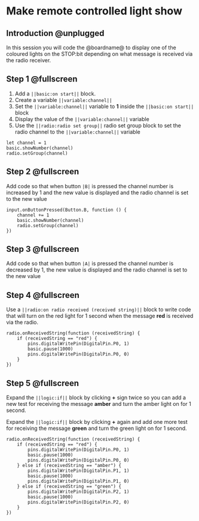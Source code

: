  # Make remote controlled light show

## Introduction @unplugged

In this session you will code the @boardname@ to display one of the coloured lights on the STOP:bit depending on what message is received via the radio receiver.

## Step 1 @fullscreen

1. Add a ``||basic:on start||`` block.
2. Create a variable ``||variable:channel||``
3. Set the ``||variable:channel||`` variable to **1** inside the ``||basic:on start||`` block
4. Display the value of the ``||variable:channel||`` variable
5. Use the ``||radio:radio set group||`` radio set group block to set the radio channel to the ``||variable:channel||`` variable

```blocks
let channel = 1
basic.showNumber(channel)
radio.setGroup(channel)

```

## Step 2 @fullscreen

Add code so that when button ``|B|`` is pressed the channel number is increased by 1 and the new value is displayed and the radio channel is set to the new value

```blocks
input.onButtonPressed(Button.B, function () {
    channel += 1
    basic.showNumber(channel)
    radio.setGroup(channel)
})
```
## Step 3 @fullscreen

Add code so that when button ``|A|`` is pressed the channel number is decreased by 1, the new value is displayed and the radio channel is set to the new value

## Step 4 @fullscreen

Use a ``||radio:on radio received (received string)||`` block to write code that will turn on the red light for 1 second when the message **red** is received via the radio.

```blocks
radio.onReceivedString(function (receivedString) {
    if (receivedString == "red") {
        pins.digitalWritePin(DigitalPin.P0, 1)
        basic.pause(1000)
        pins.digitalWritePin(DigitalPin.P0, 0)
    }
})
```

## Step 5 @fullscreen

Expand the ``||logic:if||`` block by clicking  **+** sign twice so you can add a new test for receiving the message **amber** and turn the amber light on for 1 second.

Expand the ``||logic:if||`` block by clicking  **+** again and add one more test for receiving the message **green** and turn the green light on for 1 second.

```blocks
radio.onReceivedString(function (receivedString) {
    if (receivedString == "red") {
        pins.digitalWritePin(DigitalPin.P0, 1)
        basic.pause(1000)
        pins.digitalWritePin(DigitalPin.P0, 0)
    } else if (receivedString == "amber") {
        pins.digitalWritePin(DigitalPin.P1, 1)
        basic.pause(1000)
        pins.digitalWritePin(DigitalPin.P1, 0)
    } else if (receivedString == "green") {
        pins.digitalWritePin(DigitalPin.P2, 1)
        basic.pause(1000)
        pins.digitalWritePin(DigitalPin.P2, 0)
    }
})
```